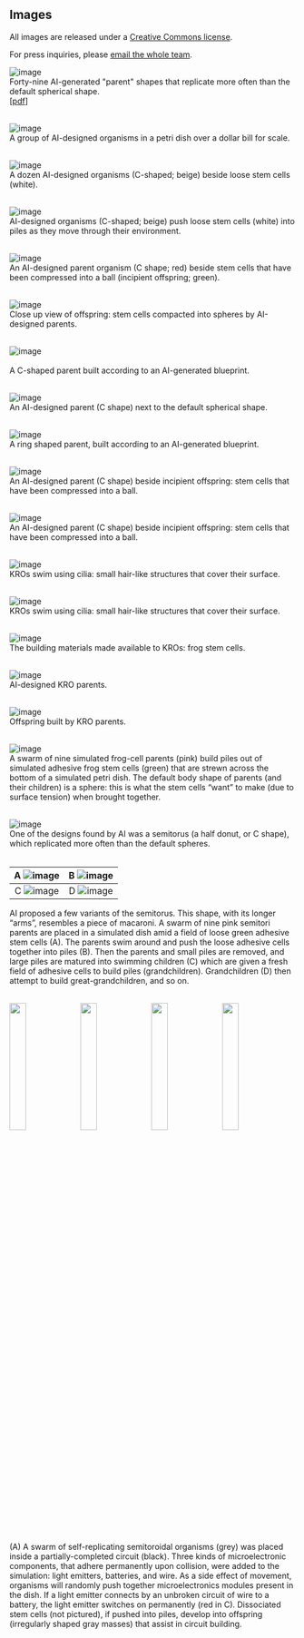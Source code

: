 ## Images

All images are released under a [Creative Commons license](http://creativecommons.org/licenses/by/4.0/). 

For press inquiries, please [email the whole team](mailto:skriegman@g.harvard.edu,Douglas.Blackiston@tufts.edu,Michael.Levin@tufts.edu,josh.bongard@uvm.edu).


![image](https://krorgs.github.io/img/01_RunChampsCool.png) <br>
Forty-nine AI-generated "parent" shapes that replicate more often than the default spherical shape.<br>
[[pdf](https://drive.google.com/file/d/1cOnlnJp5ahOWpYm2fjKaDZmdStLO0FA3/view)]
<br><br>

![image](https://krorgs.github.io/img/Blackiston1.jpg) <br>
A group of AI-designed organisms in a petri dish over a dollar bill for scale.
<br><br>

![image](https://krorgs.github.io/img/Blackiston2.jpg) <br>
A dozen AI-designed organisms (C-shaped; beige) beside loose stem cells (white).
<br><br>

![image](https://krorgs.github.io/img/Blackiston3.jpg) <br>
AI-designed organisms (C-shaped; beige) push loose stem cells (white) into piles as they move through their environment.
<br><br>

![image](https://krorgs.github.io/img/Blackiston4.jpg) <br>
An AI-designed parent organism (C shape; red) beside stem cells that have been compressed into a ball (incipient offspring; green).
<br><br>

![image](https://krorgs.github.io/img/Blackiston5.jpg) <br>
Close up view of offspring: stem cells compacted into spheres by AI-designed parents.
<br><br>

![image](https://krorgs.github.io/img/Blackiston6.jpg) <br>  
A C-shaped parent built according to an AI-generated blueprint.
<br><br>

![image](https://krorgs.github.io/img/Blackiston7.jpg) <br>
An AI-designed parent (C shape) next to the default spherical shape.
<br><br>

![image](https://krorgs.github.io/img/Blackiston8.jpg) <br> 
A ring shaped parent, built according to an AI-generated blueprint.
<br><br>

![image](https://krorgs.github.io/img/Blackiston9.jpg) <br> 
An AI-designed parent (C shape) beside incipient offspring: stem cells that have been compressed into a ball.
<br><br>

![image](https://krorgs.github.io/img/Blackiston10.jpg) <br>
An AI-designed parent (C shape) beside incipient offspring: stem cells that have been compressed into a ball.
<br><br>

![image](https://krorgs.github.io/img/Blackiston11.jpg) <br>
KROs swim using cilia: small hair-like structures that cover their surface.
<br><br>

![image](https://krorgs.github.io/img/Blackiston12.jpg) <br>
KROs swim using cilia: small hair-like structures that cover their surface.
<br><br>

![image](https://krorgs.github.io/img/Blackiston13.jpg) <br>
The building materials made available to KROs: frog stem cells.
<br><br>

![image](https://krorgs.github.io/img/Blackiston14.jpg) <br>
AI-designed KRO parents.
<br><br>

![image](https://krorgs.github.io/img/Blackiston15.jpg) <br>
Offspring built by KRO parents.
<br><br>

![image](https://krorgs.github.io/img/02_spheres.png) <br>
A swarm of nine simulated frog-cell parents (pink) build piles out of simulated adhesive frog stem cells (green) that are strewn across the bottom of a simulated petri dish. The default body shape of parents (and their children) is a sphere: this is what the stem cells “want” to make (due to surface tension) when brought together.
<br><br>

![image](https://krorgs.github.io/img/03_roundingPile.png) <br>
One of the designs found by AI was a semitorus (a half donut, or C shape), which replicated more often than the default spheres. 
<br><br>


A ![image](https://krorgs.github.io/img/04A_s24_1070_F0_t0.png)  |  B ![image](https://krorgs.github.io/img/04B_s24_1070_F0.png)
:-------------------------:|:-------------------------:
C ![image](https://krorgs.github.io/img/04C_s24_1070_F1.png)  |  D ![image](https://krorgs.github.io/img/04D_s24_1070_F2.png)
AI proposed a few variants of the semitorus. This shape, with its longer “arms”, resembles a piece of macaroni. A swarm of nine pink semitori parents are placed in a simulated dish amid a field of loose green adhesive stem cells (A). The parents swim around and push the loose adhesive cells together into piles (B). Then the parents and small piles are removed, and large piles are matured into swimming children (C) which are given a fresh field of adhesive cells to build piles (grandchildren). Grandchildren (D) then attempt to build great-grandchildren, and so on.
<br><br>

<p float="left">
  <img src="https://krorgs.github.io/img/05D_circuit0_in_color.png" width="24%" />
  <img src="https://krorgs.github.io/img/05A_circuit0.png" width="24%" />
  <img src="https://krorgs.github.io/img/05B_openCircuit.png" width="24%" />
  <img src="https://krorgs.github.io/img/05C_closedCircuit.png" width="24%" />
</p>
(A) A swarm of self-replicating semitoroidal organisms (grey) was placed inside a partially-completed circuit (black). Three kinds of microelectronic components, that adhere permanently upon collision, were added to the simulation: light emitters, batteries, and wire. As a side effect of movement, organisms will randomly push together microelectronics modules present in the dish. If a light emitter connects by an unbroken circuit of wire to a battery, the light emitter switches on permanently (red in C). Dissociated stem cells (not pictured), if pushed into piles, develop into offspring (irregularly shaped gray masses) that assist in circuit building.
<br><br>
